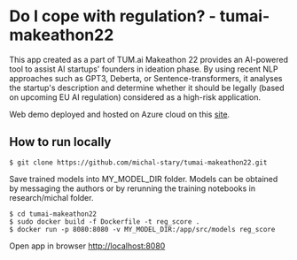 # Do I cope with regulation? - tumai-makeathon22
This app created as a part of TUM.ai Makeathon 22 provides an AI-powered tool to assist AI startups' founders in ideation phase. By using recent NLP approaches such as GPT3, Deberta, or Sentence-transformers, it analyses the startup's description and determine whether it should be legally (based on upcoming EU AI regulation) considered as a high-risk application.   

Web demo deployed and hosted on Azure cloud on this [site](http://reg-score.germanywestcentral.azurecontainer.io:8080/). 

## How to run locally
    $ git clone https://github.com/michal-stary/tumai-makeathon22.git 
    
Save trained models into MY_MODEL_DIR folder. 
Models can be obtained by messaging the authors or by rerunning the training notebooks in research/michal folder. 


    $ cd tumai-makeathon22
    $ sudo docker build -f Dockerfile -t reg_score .
    $ docker run -p 8080:8080 -v MY_MODEL_DIR:/app/src/models reg_score

Open app in browser [http://localhost:8080](http://localhost:8080)
